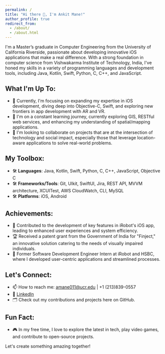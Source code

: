 ```yaml
---
permalink: /
title: "Hi there 👋, I'm Ankit Mane!"
author_profile: true
redirect_from: 
  - /about/
  - /about.html
---
```


I'm a Master’s graduate in Computer Engineering from the University of California Riverside, passionate about developing innovative iOS applications that make a real difference. With a strong foundation in computer science from Vishwakarma Institute of Technology, India, I've honed my skills in a variety of programming languages and development tools, including Java, Kotlin, Swift, Python, C, C++, and JavaScript.

## What I'm Up To:
- 🔭 Currently, I'm focusing on expanding my expertise in iOS development, diving deep into Objective-C, Swift, and exploring new frontiers in app development with AR and VR.
- 🌱 I'm on a constant learning journey, currently exploring GIS, RESTful web services, and enhancing my understanding of spatial/mapping applications.
- 👯 I'm looking to collaborate on projects that are at the intersection of technology and social impact, especially those that leverage location-aware applications to solve real-world problems.

## My Toolbox:
- 🛠 **Languages**: Java, Kotlin, Swift, Python, C, C++, JavaScript, Objective C
- 🛠 **Frameworks/Tools**: Git, UIkit, SwiftUI, Jira, REST API, MVVM architecture, XCUITest, AWS CloudWatch, CLI, MySQL
- 🛠 **Platforms**: iOS, Android

## Achievements:
- 📱 Contributed to the development of key features in iRobot's iOS app, leading to enhanced user experiences and system efficiency.
- 🏆 Received a patent grant from the Government of India for "Finject," an innovative solution catering to the needs of visually impaired individuals.
- 💼 Former Software Development Engineer Intern at iRobot and HSBC, where I developed user-centric applications and streamlined processes.

## Let's Connect:
- 📫 How to reach me: amane011@ucr.edu | +1 (213)839-0557
- 💼 [LinkedIn](https://www.linkedin.com/in/ankit-mane-9490b3163/)
- 🗂 Check out my contributions and projects here on GitHub.

## Fun Fact:
- 🎮 In my free time, I love to explore the latest in tech, play video games, and contribute to open-source projects.

Let's create something amazing together!
